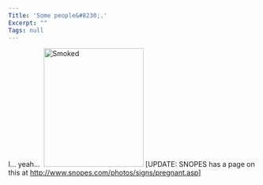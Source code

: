 ```yaml
---
Title: 'Some people&#8230;.'
Excerpt: ""
Tags: null
---
```

I... yeah... 
  &#160;<a href="http://weblogs.asp.net/blogs/mlafleur/WindowsLiveWriter/Somepeople_C860/Smoked_2.jpg"><img height="240" alt="Smoked" src="http://weblogs.asp.net/blogs/mlafleur/WindowsLiveWriter/Somepeople_C860/Smoked_thumb.jpg" width="202" border="0" /></a>
  [UPDATE: SNOPES has a page on this at <a href="http://www.snopes.com/photos/signs/pregnant.asp">http://www.snopes.com/photos/signs/pregnant.asp</a>]
